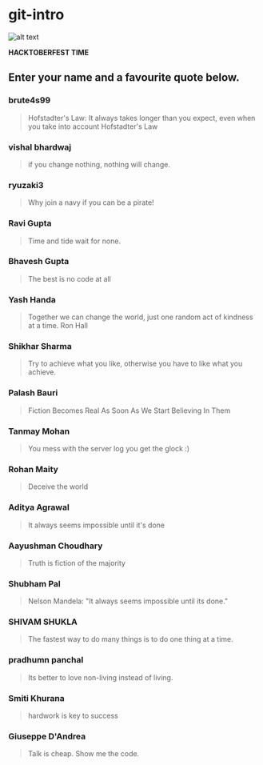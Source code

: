# git-intro

![alt text](https://hacktoberfest.digitalocean.com/assets/hacktoberfest-2018-social-card-c8d2e1489f647f2e0a26e6f598adeb760872818905b34cd437afc7ac2857ceab.png "Logo Title Text 1")


**HACKTOBERFEST TIME**

## Enter your name and a favourite quote below.

### brute4s99
> Hofstadter's Law: It always takes longer than you expect, even when you take into account Hofstadter's Law

### vishal bhardwaj
> if you change nothing, nothing will change.

### ryuzaki3
> Why join a navy if you can be a pirate!

### Ravi Gupta
> Time and tide wait for none.

### Bhavesh Gupta
> The best is no code at all

### Yash Handa
> Together we can change the world, just one random act of kindness at a time. Ron Hall

### Shikhar Sharma
> Try to achieve what you like, otherwise you have to like what you achieve.

### Palash Bauri
> Fiction Becomes Real As Soon As We Start Believing In Them

### Tanmay Mohan    
> You mess with the server log you get the glock :)

### Rohan Maity
> Deceive the world

### Aditya Agrawal
> It always seems impossible until it's done

### Aayushman Choudhary
> Truth is fiction of the majority

### Shubham Pal
> Nelson Mandela: "It always seems impossible until its done."

### SHIVAM SHUKLA
> The fastest way to do many things is to do one thing at a time.

### pradhumn panchal
> Its better to love non-living instead of living.

### Smiti Khurana
> hardwork is key to success

### Giuseppe D'Andrea
> Talk is cheap. Show me the code.
